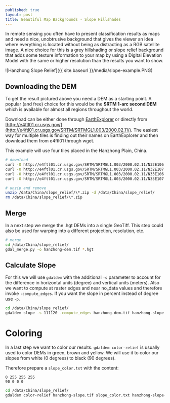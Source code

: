 ```yaml
---
published: true
layout: post
title: Beautiful Map Backgrounds - Slope Hillshades
---
```

In remote sensing you often have to present classification results as maps and need a nice, unobtrusive
background that gives the viewer an idea where everything is located without being as distracting as a
RGB satellite image. A nice choice for this is a grey hillshading or slope relief background that adds
some texture information to your map by using a Digital Elevation Model with the same or higher resolution
than the results you want to show.

![Hanzhong Slope Relief]({{ site.baseurl }}/media/slope-example.PNG)

## Downloading the DEM

To get the result pictured above you need a DEM as a starting point. A popular (and free) choice for this would be the **SRTM 1-arc second DEM** which is available for almost all regions throughout the world.

Download can be either done through [EarthExplorer](http://earthexplorer.usgs.gov/) or directly from [http://e4ftl01.cr.usgs.gov/](http://e4ftl01.cr.usgs.gov/SRTM/SRTMGL1.003/2000.02.11/). The easiest way for multiple tiles is finding out their names on EarthExplorer and then download them from e4ftl01 through wget.

This example will use four tiles placed in the Hanzhong Plain, China.

```bash
# download
curl -O http://e4ftl01.cr.usgs.gov/SRTM/SRTMGL1.003/2000.02.11/N32E106.SRTMGL1.hgt.zip
curl -O http://e4ftl01.cr.usgs.gov/SRTM/SRTMGL1.003/2000.02.11/N32E107.SRTMGL1.hgt.zip
curl -O http://e4ftl01.cr.usgs.gov/SRTM/SRTMGL1.003/2000.02.11/N33E106.SRTMGL1.hgt.zip
curl -O http://e4ftl01.cr.usgs.gov/SRTM/SRTMGL1.003/2000.02.11/N33E107.SRTMGL1.hgt.zip
```

```bash
# unzip and remove
unzip /data/China/slope_relief/\*.zip -d /data/China/slope_relief/
rm /data/China/slope_relief/\*.zip
```

## Merge

In a next step we merge the .hgt DEMs into a single GeoTiff. This step could also be used for warping into a different projection, resolution, etc.


```bash
# merge
cd /data/China/slope_relief/
gdal_merge.py -o hanzhong-dem.tif *.hgt
```

## Calculate Slope

For this we will use `gdaldem` with the additional `-s` parameter to account for the difference in horizontal units (degree) and vertical units (meters). Also we want to compute at raster edges and near no_data values and therefore invoke `-compute_edges`. If you want the slope in percent instead of degree use `-p`.


```bash
cd /data/China/slope_relief/
gdaldem slope -s 111120 -compute_edges hanzhong-dem.tif hanzhong-slope.tif
```

# Coloring

In a last step we want to color our results. `gdaldem color-relief` is usually used to color DEMs in green, brown and yellow. We will use it to color our slopes from white (0 degrees) to black (90 degrees).

Therefore prepare a `slope_color.txt` with the content:

```
0 255 255 255
90 0 0 0
```


```bash
cd /data/China/slope_relief/
gdaldem color-relief hanzhong-slope.tif slope_color.txt hanzhong-slope-relief.tif
```
